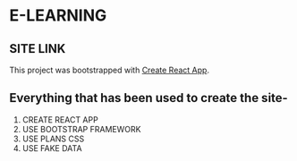 # E-LEARNING

## SITE LINK

This project was bootstrapped with [Create React App](https://github.com/facebook/create-react-app).

## Everything that has been used to create the site-

1. CREATE REACT APP
2. USE BOOTSTRAP FRAMEWORK
3. USE PLANS CSS
4. USE FAKE DATA
